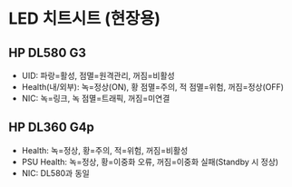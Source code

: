 # LED 치트시트 (현장용)

## HP DL580 G3
- UID: 파랑=활성, 점멸=원격관리, 꺼짐=비활성
- Health(내/외부): 녹=정상(ON), 황 점멸=주의, 적 점멸=위험, 꺼짐=정상(OFF)
- NIC: 녹=링크, 녹 점멸=트래픽, 꺼짐=미연결

## HP DL360 G4p
- Health: 녹=정상, 황=주의, 적=위험, 꺼짐=비활성
- PSU Health: 녹=정상, 황=이중화 오류, 꺼짐=이중화 실패(Standby 시 정상)
- NIC: DL580과 동일